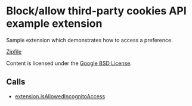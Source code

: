 
Block/allow third-party cookies API example extension
=======

Sample extension which demonstrates how to access a preference.

[Zipfile](http://developer.chrome.com/extensions/examples/api/preferences/allowThirdPartyCookies.zip)

Content is licensed under the [Google BSD License](http://code.google.com/google_bsd_license.html).

Calls
-----

* [extension.isAllowedIncognitoAccess](https://developer.chrome.com/extensions/extension#method-isAllowedIncognitoAccess)